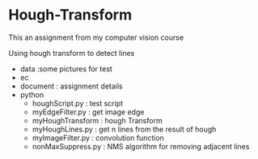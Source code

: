 # Hough-Transform

This an assignment from my computer vision course

Using hough transform to detect lines

- data                         :some pictures for test
- ec
- document                     : assignment details       
- python
  - houghScript.py             : test script
  - myEdgeFilter.py            : get image edge
  - myHoughTransform           : hough Transform
  - myHoughLines.py            : get n lines from the result of hough
  - myImageFilter.py           : convolution function
  - nonMaxSuppress.py          : NMS algorithm for removing adjacent lines
  
  
  
 
